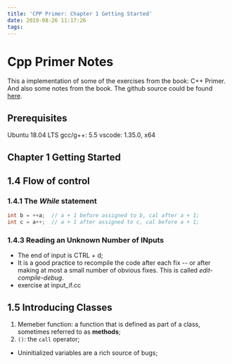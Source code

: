 ```yaml
---
title: 'CPP Primer: Chapter 1 Getting Started'
date: 2019-08-26 11:17:26
tags:
---
```


# Cpp Primer Notes

This a implementation of some of the exercises from the book: C++ Primer. And also some notes from the book. The github source could be found [here](https://github.com/Zepyhrus/CPP-Primer).

## Prerequisites

Ubuntu 18.04 LTS
gcc/g++: 5.5
vscode: 1.35.0, x64

## Chapter 1 Getting Started

## 1.4 Flow of control

### 1.4.1 The *While* statement

```c
int b = ++a;  // a + 1 before assigned to b, cal after a + 1;
int c = a++;  // a + 1 after assigned to c, cal before a + 1;
```

### 1.4.3 Reading an Unknown Number of INputs

* The end of input is CTRL + d;
* It is a good practice to recompile the code after each fix -- or after making at most a small number of obvious fixes. This is called *edit-compile-debug*.
* exercise at input_if.cc

## 1.5 Introducing Classes

1. Memeber function: a function that is defined as part of a class, sometimes referred to as **methods**;
2. `()`: the `call` operator;

* Uninitialized variables are a rich source of bugs;